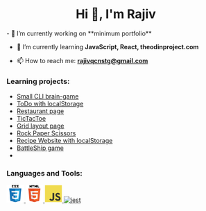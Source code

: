 <h1 align="center">Hi 👋, I'm Rajiv</h1>
- 🔭 I’m currently working on **minimum portfolio**

- 🌱 I’m currently learning **JavaScript, React, theodinproject.com**

- 📫 How to reach me: **rajivqcnstg@gmail.com**

<h3 align="left">Learning projects:</h3>
<ul>
  <li><a href="https://github.com/ChandeOk/frontend-project-lvl1/">Small CLI brain-game</a></li>
  <li><a href="https://github.com/ChandeOk/odin-todo">ToDo with localStorage</a></li>
  <li><a href="https://github.com/ChandeOk/odin-restaurant">Restaurant page</a></li>
  <li><a href="https://github.com/ChandeOk/odin-tic-tac-toe">TicTacToe</a></li>
  <li><a href="https://github.com/ChandeOk/odin-dashboard">Grid layout page</a></li>
  <li><a href="https://github.com/ChandeOk/odin-rps">Rock Paper Scissors</a></li>
  <li><a href="https://github.com/ChandeOk/forkify-jonas-course">Recipe Website with localStorage</a></li>
  <li><a href="https://github.com/ChandeOk/odin-battleship">BattleShip game</a><li>
</ul>
  <p align="left">
</p>

<h3 align="left">Languages and Tools:</h3>
<p align="left"> <a href="https://www.w3schools.com/css/" target="_blank" rel="noreferrer"> <img src="https://raw.githubusercontent.com/devicons/devicon/master/icons/css3/css3-original-wordmark.svg" alt="css3" width="40" height="40"/> </a> <a href="https://www.w3.org/html/" target="_blank" rel="noreferrer"> <img src="https://raw.githubusercontent.com/devicons/devicon/master/icons/html5/html5-original-wordmark.svg" alt="html5" width="40" height="40"/> </a> <a href="https://developer.mozilla.org/en-US/docs/Web/JavaScript" target="_blank" rel="noreferrer"> <img src="https://raw.githubusercontent.com/devicons/devicon/master/icons/javascript/javascript-original.svg" alt="javascript" width="40" height="40"/> </a> <a href="https://jestjs.io" target="_blank" rel="noreferrer"> <img src="https://www.vectorlogo.zone/logos/jestjsio/jestjsio-icon.svg" alt="jest" width="40" height="40"/> </a> </p>

